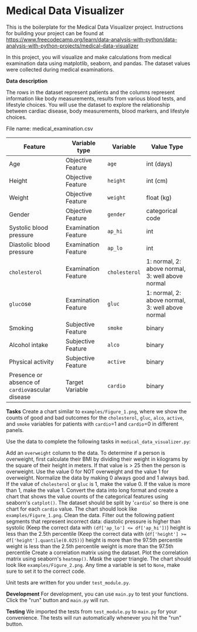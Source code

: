 # Medical Data Visualizer

This is the boilerplate for the Medical Data Visualizer project. Instructions for building your project can be found at https://www.freecodecamp.org/learn/data-analysis-with-python/data-analysis-with-python-projects/medical-data-visualizer

In this project, you will visualize and make calculations from medical examination data using matplotlib, seaborn, and pandas. The dataset values were collected during medical examinations.

**Data description**

The rows in the dataset represent patients and the columns represent information like body measurements, results from various blood tests, and lifestyle choices. You will use the dataset to explore the relationship between cardiac disease, body measurements, blood markers, and lifestyle choices.

File name: medical_examination.csv

 Feature  | Variable type | Variable | Value Type
| ------------- | ------------- | ------------- | ------------- |
| Age	| Objective Feature |	```age```	| int (days)
| Height | Objective Feature	| ```height``` |	int (cm)
Weight |	Objective Feature |	```weight``` |	float (kg)
Gender |	Objective Feature	| ```gender``` |	categorical code
Systolic blood pressure |	Examination Feature	| ```ap_hi``` |	int
Diastolic blood pressure|	Examination Feature|	```ap_lo```  |	int
```cholesterol```	|Examination Feature|	```cholesterol``` |	1: normal, 2: above normal, 3: well above normal
```gluc```ose|	Examination Feature	| ```gluc```|	1: normal, 2: above normal, 3: well above normal
Smoking|	Subjective Feature|	```smoke```|	binary
Alcohol intake|	Subjective Feature|	```alco```|	binary
Physical activity|	Subjective Feature|	```active```|	binary
Presence or absence of ```cardio```vascular disease|	Target Variable|	```cardio```|	binary

**Tasks**
Create a chart similar to ```examples/Figure_1.png```, where we show the counts of good and bad outcomes for the ```cholesterol```, ```gluc```, ```alco```, ```active```, and ```smoke``` variables for patients with ```cardio```=1 and ```cardio```=0 in different panels.

Use the data to complete the following tasks in ```medical_data_visualizer.py```:

Add an ```overweight``` column to the data. To determine if a person is overweight, first calculate their BMI by dividing their weight in kilograms by the square of their height in meters. If that value is > 25 then the person is overweight. Use the value 0 for NOT overweight and the value 1 for overweight.
Normalize the data by making 0 always good and 1 always bad. If the value of ```cholesterol``` or ```gluc``` is 1, make the value 0. If the value is more than 1, make the value 1.
Convert the data into long format and create a chart that shows the value counts of the categorical features using seaborn's ```catplot()```. The dataset should be split by '```cardio```' so there is one chart for each ```cardio``` value. The chart should look like ```examples/Figure_1.png```.
Clean the data. Filter out the following patient segments that represent incorrect data:
diastolic pressure is higher than systolic (Keep the correct data with ```(df['ap_lo'] <= df['ap_hi'])```)
height is less than the 2.5th percentile (Keep the correct data with (```df['height'] >= df['height'].quantile(0.025))```)
height is more than the 97.5th percentile
weight is less than the 2.5th percentile
weight is more than the 97.5th percentile
Create a correlation matrix using the dataset. Plot the correlation matrix using seaborn's ```heatmap()```. Mask the upper triangle. The chart should look like ```examples/Figure_2.png```.
Any time a variable is set to ```None```, make sure to set it to the correct code.

Unit tests are written for you under ```test_module.py```.

**Development**
For development, you can use ```main.py``` to test your functions. Click the "run" button and ```main.py``` will run.

**Testing**
We imported the tests from ```test_module.py``` to ```main.py``` for your convenience. The tests will run automatically whenever you hit the "run" button.
